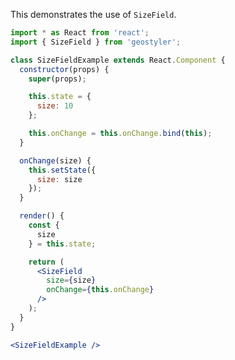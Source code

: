 <!--
 * Released under the BSD 2-Clause License
 *
 * Copyright (c) 2018-present, terrestris GmbH & Co. KG
 * All rights reserved.
 *
 * Redistribution and use in source and binary forms, with or without
 * modification, are permitted provided that the following conditions are met:
 *
 * * Redistributions of source code must retain the above copyright notice,
 *   this list of conditions and the following disclaimer.
 *
 * * Redistributions in binary form must reproduce the above copyright notice,
 *   this list of conditions and the following disclaimer in the documentation
 *   and/or other materials provided with the distribution.
 *
 * THIS SOFTWARE IS PROVIDED BY THE COPYRIGHT HOLDERS AND CONTRIBUTORS "AS IS"
 * AND ANY EXPRESS OR IMPLIED WARRANTIES, INCLUDING, BUT NOT LIMITED TO, THE
 * IMPLIED WARRANTIES OF MERCHANTABILITY AND FITNESS FOR A PARTICULAR PURPOSE
 * ARE DISCLAIMED. IN NO EVENT SHALL THE COPYRIGHT HOLDER OR CONTRIBUTORS BE
 * LIABLE FOR ANY DIRECT, INDIRECT, INCIDENTAL, SPECIAL, EXEMPLARY, OR
 * CONSEQUENTIAL DAMAGES (INCLUDING, BUT NOT LIMITED TO, PROCUREMENT OF
 * SUBSTITUTE GOODS OR SERVICES; LOSS OF USE, DATA, OR PROFITS; OR BUSINESS
 * INTERRUPTION) HOWEVER CAUSED AND ON ANY THEORY OF LIABILITY, WHETHER IN
 * CONTRACT, STRICT LIABILITY, OR TORT (INCLUDING NEGLIGENCE OR OTHERWISE)
 * ARISING IN ANY WAY OUT OF THE USE OF THIS SOFTWARE, EVEN IF ADVISED OF THE
 * POSSIBILITY OF SUCH DAMAGE.
 *
-->

This demonstrates the use of `SizeField`.

```jsx
import * as React from 'react';
import { SizeField } from 'geostyler';

class SizeFieldExample extends React.Component {
  constructor(props) {
    super(props);

    this.state = {
      size: 10
    };

    this.onChange = this.onChange.bind(this);
  }

  onChange(size) {
    this.setState({
      size: size
    });
  }

  render() {
    const {
      size
    } = this.state;

    return (
      <SizeField
        size={size}
        onChange={this.onChange}
      />
    );
  }
}

<SizeFieldExample />
```

